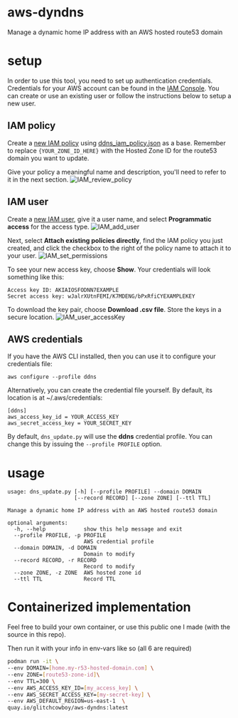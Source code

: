 aws-dyndns
=====

Manage a dynamic home IP address with an AWS hosted route53 domain

# setup

In order to use this tool, you need to set up authentication credentials. Credentials for your AWS account can be found in the [IAM Console](https://console.aws.amazon.com/iam/home). You can create or use an existing user or follow the instructions below to setup a new user.

## IAM policy
Create a [new IAM policy](https://console.aws.amazon.com/iam/home#/policies$new?step=edit) using [ddns_iam_policy.json](ddns_iam_policy.json) as a base. Remember to replace `{YOUR_ZONE_ID_HERE}` with the Hosted Zone ID for the route53 domain you want to update.

Give your policy a meaningful name and description, you'll need to refer to it in the next section.
![IAM_review_policy](screenshots/IAM_review_policy.png)

## IAM user
Create a [new IAM user](https://console.aws.amazon.com/iam/home#/users$new?step=details), give it a user name, and select **Programmatic access** for the access type.
![IAM_add_user](screenshots/IAM_add_user.png)

Next, select **Attach existing policies directly**, find the IAM policy you just created, and click the checkbox to the right of the policy name to attach it to your user.
![IAM_set_permissions](screenshots/IAM_set_permissions.png)

To see your new access key, choose **Show**. Your credentials will look something like this:

    Access key ID: AKIAIOSFODNN7EXAMPLE
    Secret access key: wJalrXUtnFEMI/K7MDENG/bPxRfiCYEXAMPLEKEY

To download the key pair, choose **Download .csv file**. Store the keys in a secure location.
![IAM_user_accessKey](screenshots/IAM_user_accessKey.png)

## AWS credentials
If you have the AWS CLI installed, then you can use it to configure your credentials file:

    aws configure --profile ddns
Alternatively, you can create the credential file yourself. By default, its location is at ~/.aws/credentials:

    [ddns]
    aws_access_key_id = YOUR_ACCESS_KEY
    aws_secret_access_key = YOUR_SECRET_KEY

By default, `dns_update.py` will use the **ddns** credential profile. You can change this by issuing the `--profile PROFILE` option.

# usage
```
usage: dns_update.py [-h] [--profile PROFILE] --domain DOMAIN
                     [--record RECORD] [--zone ZONE] [--ttl TTL]

Manage a dynamic home IP address with an AWS hosted route53 domain

optional arguments:
  -h, --help            show this help message and exit
  --profile PROFILE, -p PROFILE
                        AWS credential profile
  --domain DOMAIN, -d DOMAIN
                        Domain to modify
  --record RECORD, -r RECORD
                        Record to modify
  --zone ZONE, -z ZONE  AWS hosted zone id
  --ttl TTL             Record TTL
```
# Containerized implementation
Feel free to build your own container, or use this public one I made (with the source in this repo).

Then run it with your info in env-vars like so (all 6 are required) 
``` bash
podman run -it \
--env DOMAIN=[home.my-r53-hosted-domain.com] \
--env ZONE=[route53-zone-id]\
--env TTL=300 \
--env AWS_ACCESS_KEY_ID=[my_access_key] \
--env AWS_SECRET_ACCESS_KEY=[my-secret-key] \
--env AWS_DEFAULT_REGION=us-east-1  \
quay.io/glitchcowboy/aws-dyndns:latest
```
